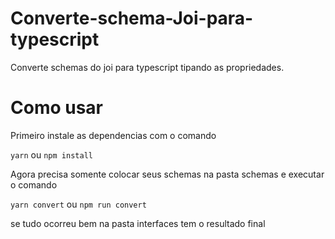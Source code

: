 # Converte-schema-Joi-para-typescript
Converte schemas do joi para typescript tipando as propriedades.


# Como usar

Primeiro instale as dependencias com o comando

`yarn` ou `npm install`

Agora precisa somente colocar seus schemas na pasta schemas e executar o comando

`yarn convert` ou `npm run convert`

se tudo ocorreu bem na pasta interfaces tem o resultado final